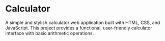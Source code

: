# Calculator
A simple and stylish calculator web application built with HTML, CSS, and JavaScript. This project provides a functional, user-friendly calculator interface with basic arithmetic operations.
